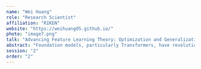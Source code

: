```yaml
---
name: "Wei Huang"
role: "Research Scientist"
affiliation: "RIKEN"
website: "https://weihuang05.github.io/"
photo: "image7.png"
talk: "Advancing Feature Learning Theory: Optimization and Generalization for Foundation Models"
abstract: "Foundation models, particularly Transformers, have revolutionized modern machine learning, showcasing remarkable capabilities such as in-context learning (ICL), multi-modal representation learning, and vision-specific applications. However, a deep theoretical understanding of their optimization dynamics, generalization mechanisms, and emergent behaviors remains incomplete. My recent research addresses these challenges, developing principled frameworks to unravel the intricate mechanisms of foundation models. This talk will explore three key contributions: (1) Optimization and Generalization in Transformers, where I analyze training dynamics and characterize the transition between effective and poor generalization in noisy data settings; (2) In-Context Learning, with a novel mathematical framework explaining how Transformers leverage multi-concept word semantics for efficient task adaptation; and (3) Multi-Modal Contrastive Learning, establishing a unified feature learning theory to explain why multi-modal learning outperforms single-modal approaches in both optimization and downstream generalization. These contributions bridge the gap between theoretical advancements and practical implementations, paving the way for the design of scalable, trustworthy, and efficient foundation model."
session: "2"
order: "2"
---
```

